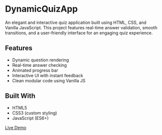 # DynamicQuizApp

An elegant and interactive quiz application built using HTML, CSS, and Vanilla JavaScript. This project features real-time answer validation, smooth transitions, and a user-friendly interface for an engaging quiz experience.

## Features

- Dynamic question rendering
- Real-time answer checking
- Animated progress bar
- Interactive UI with instant feedback
- Clean modular code using Vanilla JS

## Built With

- HTML5
- CSS3 (custom styling)
- JavaScript (ES6+)

[Live Demo](https://mim-rose.github.io/DynamicQuizApp/)

